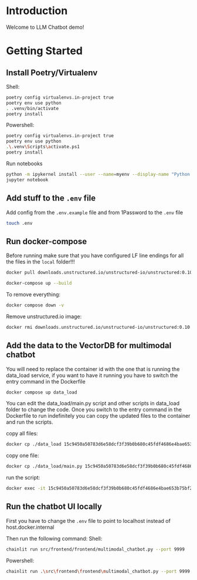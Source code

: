 # Introduction

Welcome to LLM Chatbot demo!

# Getting Started

## Install Poetry/Virtualenv

Shell:

```bash
poetry config virtualenvs.in-project true
poetry env use python
. .venv/bin/activate
poetry install
````

Powershell:

```bash
poetry config virtualenvs.in-project true
poetry env use python
.\.venv\Scripts\activate.ps1
poetry install
```

Run notebooks

```bash
python -m ipykernel install --user --name=myenv --display-name "Python (.venv)"
jupyter notebook
```

## Add stuff to the `.env` file

Add config from the `.env.example` file and from 1Password to the `.env` file

```bash
touch .env
```

## Run docker-compose

Before running make sure that you have configured LF line endings for all the files in the `local`
folder!!!

```bash
docker pull downloads.unstructured.io/unstructured-io/unstructured:0.10.19
```

```bash
docker-compose up --build
```

To remove everything:

```bash
docker compose down -v
```

Remove unstructured.io image:

```bash
docker rmi downloads.unstructured.io/unstructured-io/unstructured:0.10.19
```

## Add the data to the VectorDB for multimodal chatbot

You will need to replace the container id with the one that is running the data_load service, if you want to have it running you have to switch the entry command in the Dockerfile

```bash
docker compose up data_load
```

You can edit the data_load/main.py script and other scripts in data_load folder to change the code.
Once you switch to the entry command in the Dockerfile to run indefinitely you can copy the updated files to the container and run the scripts.

copy all files:

```bash
docker cp ./data_load 15c9450a50783d6e58dcf3f39b0b680c45fdf4686e4bae653b75bf2d59840704:/app
```

copy one file:

```bash
docker cp ./data_load/main.py 15c9450a50783d6e58dcf3f39b0b680c45fdf4686e4bae653b75bf2d59840704:/app/main.py
```

run the script:

```bash
docker exec -it 15c9450a50783d6e58dcf3f39b0b680c45fdf4686e4bae653b75bf2d59840704 python3 /app/main.py
```

## Run the chatbot UI locally

First you have to change the `.env` file to point to localhost instead of host.docker.internal

Then run the following command: Shell:

```bash
chainlit run src/frontend/frontend/multimodal_chatbot.py --port 9999
```

Powershell:

```bash
chainlit run .\src\frontend\frontend\multimodal_chatbot.py --port 9999
```
